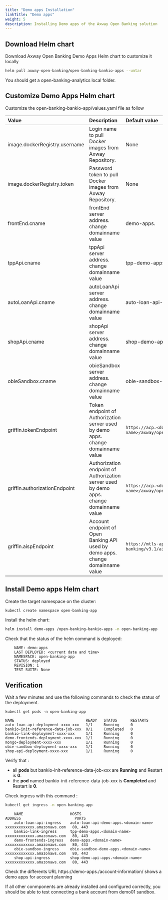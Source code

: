 ```yaml
---
title: "Demo apps Installation"
linkTitle: "Demo apps"
weight: 5
description: Installing Demo apps of the Axway Open Banking solution
---
```



## Download Helm chart

Download Axway Open Banking Demo Apps Helm chart to customize it locally

```bash
helm pull axway-open-banking/open-banking-bankio-apps --untar
```

You should get a open-banking-analytics local folder.

## Customize Demo Apps Helm chart

Customize the open-banking-bankio-app/values.yaml file as follow

| Value         | Description                           | Default value  |
|:------------- |:------------------------------------- |:-------------- |
| image.dockerRegistry.username | Login name to pull Docker images from Axway Repository. | None |
| image.dockerRegistry.token | Password token to pull Docker images from Axway Repository. | None |
| frontEnd.cname | frontEnd server address. change domainname value | demo-apps.<domain-name> |
| tppApi.cname | tppApi server address. change domainname value | tpp-demo-apps.<domain-name> |
| autoLoanApi.cname | autoLoanApi server address. change domainname value | auto-loan-api-demo-apps.<domain-name> |
| shopApi.cname | shopApi server address. change domainname value |shop-demo-api-apps.<domain-name> |
| obieSandbox.cname | obieSandbox server address. change domainname value | obie-sandbox-demo-apps.<domain-name> |
| griffin.tokenEndpoint | Token endpoint of Authorization server used by demo apps. change domainname value | `https://acp.<domain-name>/axway/openbanking_demo/oauth2/token` |
| griffin.authorizationEndpoint | Authorization endpoint of Authorization server used by demo apps. change domainname value | `https://acp.<domain-name>/axway/openbanking_demo/oauth2/authorize` |
| griffin.aispEndpoint | Account endpoint of Open Banking API used by demo apps. change domainname value | `https://mtls-api-proxy.<domain-name>/open-banking/v3.1/aisp` |

## Install Demo apps Helm chart

Create the target namespace on the cluster:

```bash
kubectl create namespace open-banking-app
```

Install the  helm chart:

```bash
helm install demo-apps /open-banking-bankio-apps -n open-banking-app
```

Check that the status of the helm command is deployed:

```
    NAME: demo-apps
    LAST DEPLOYED: <current date and time>
    NAMESPACE: open-banking-app
    STATUS: deployed
    REVISION: 1 
    TEST SUITE: None
```

## Verification

Wait a few minutes and use the following commands to check the status of the deployment.

```
kubectl get pods -n open-banking-app
```

```
NAME                                READY   STATUS      RESTARTS   
auto-loan-api-deployment-xxxx-xxx   1/1     Running     0          
bankio-init-reference-data-job-xxx  0/1     Completed   0          
bankio-link-deployment-xxxx-xxx     1/1     Running     0          
demo-frontends-deployment-xxxx-xxx  1/1     Running     0          
mongo-deployment-xxxx-xxx           1/1     Running     0          
obie-sandbox-deployment-xxxx-xxx    1/1     Running     0          
shop-api-deployment-xxxx-xxx        1/1     Running     0          
```

Verify that :

* all **pods** but bankio-init-reference-data-job-xxx are  **Running** and Restart is **0**.
* the **pod** named bankio-init-reference-data-job-xxx is  **Completed** and Restart is **0**.

Check ingress with this command :

```bash
kubectl get ingress -n open-banking-app 
```

```
    NAME                     HOSTS                                 ADDRESS                        PORTS     
    auto-loan-api-ingress    auto-loan-api-demo-apps.<domain-name>   xxxxxxxxxxxxx.amazonaws.com   80, 443   
    bankio-link-ingress      tpp-demo-apps.<domain-name>             xxxxxxxxxxxxx.amazonaws.com   80, 443   
    demo-frontends-ingress   demo-apps.<domain-name>                 xxxxxxxxxxxxx.amazonaws.com   80, 443   
    obie-sandbox-ingress     obie-sandbox-demo-apps.<domain-name>    xxxxxxxxxxxxx.amazonaws.com   80, 443   
    shop-api-ingress         shop-demo-api-apps.<domain-name>        xxxxxxxxxxxxx.amazonaws.com   80, 443  
```

Check the differents URL
https://demo-apps.<domain-name>/account-information/ shows a demo apps for account planning

If all other conmponents are already installed and configured correctly, you should be able to test connecting a bank account from demo01 sandbox.
